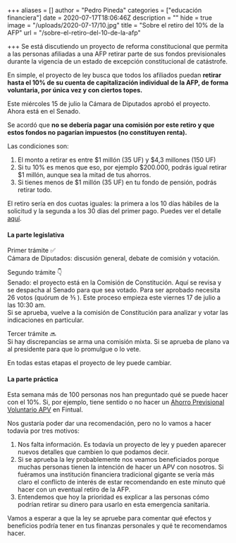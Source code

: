 +++
aliases = []
author = "Pedro Pineda"
categories = ["educación financiera"]
date = 2020-07-17T18:06:46Z
description = ""
hide = true
image = "/uploads/2020-07-17/10.jpg"
title = "Sobre el retiro del 10% de la AFP"
url = "/sobre-el-retiro-del-10-de-la-afp"

+++
Se está discutiendo un proyecto de reforma constitucional que permita a las personas afiliadas a una AFP retirar parte de sus fondos previsionales durante la vigencia de un estado de excepción constitucional de catástrofe.

En simple, el proyecto de ley busca que todos los afiliados puedan **retirar hasta el 10% de su cuenta de capitalización individual de la AFP, de forma voluntaria, por única vez y con ciertos topes.**

Este miércoles 15 de julio la Cámara de Diputados aprobó el proyecto. Ahora está en el Senado.

Se acordó que **no se debería pagar una comisión por este retiro y que estos fondos no pagarían impuestos (no constituyen renta).**

Las condiciones son:

1. El monto a retirar es entre $1 millón (35 UF) y $4,3 millones (150 UF)
2. Si tu 10% es menos que eso, por ejemplo $200.000, podrás igual retirar $1 millón, aunque sea la mitad de tus ahorros.
3. Si tienes menos de $1 millón (35 UF) en tu fondo de pensión, podrás retirar todo.

El retiro sería en dos cuotas iguales: la primera a los 10 días hábiles de la solicitud y la segunda a los 30 días del primer pago. Puedes ver el detalle [aquí](https://www.camara.cl/legislacion/ProyectosDeLey/tramitacion.aspx?prmID=14159&prmBOLETIN=13627-07).

#### La parte legislativa

Primer trámite ✅  
Cámara de Diputados: discusión general, debate de comisión y votación.

Segundo trámite 👇  
Senado: el proyecto está en la Comisión de Constitución. Aquí se revisa y se despacha al Senado para que sea votado. Para ser aprobado necesita 26 votos (quórum de ⅗ ). Este proceso empieza este viernes 17 de julio a las 10:30 am.  
Si se aprueba, vuelve a la comisión de Constitución para analizar y votar las indicaciones en particular.

Tercer trámite 🔜  
Si hay discrepancias se arma una comisión mixta. Si se aprueba de plano va al presidente para que lo promulgue o lo vete.

En todas estas etapas el proyecto de ley puede cambiar.

#### La parte práctica

Esta semana más de 100 personas nos han preguntado qué se puede hacer con el 10%. Si, por ejemplo, tiene sentido o no hacer un [Ahorro Previsional Voluntario APV](https://fintual.cl/apv) en Fintual.

Nos gustaría poder dar una recomendación, pero no lo vamos a hacer todavía por tres motivos:

1. Nos falta información. Es todavía un proyecto de ley y pueden aparecer nuevos detalles que cambien lo que podamos decir.
2. Si se aprueba la ley probablemente nos veamos beneficiados porque muchas personas tienen la intención de hacer un APV con nosotros. Si fuéramos una institución financiera tradicional gigante se vería más claro el conflicto de interés de estar recomendando en este minuto qué hacer con un eventual retiro de la AFP.
3. Entendemos que hoy la prioridad es explicar a las personas cómo podrían retirar su dinero para usarlo en esta emergencia sanitaria.

Vamos a esperar a que la ley se apruebe para comentar qué efectos y beneficios podría tener en tus finanzas personales y qué te recomendamos hacer.